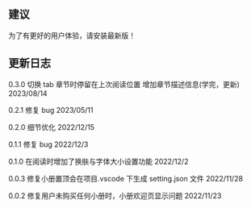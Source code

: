 ## 建议

为了有更好的用户体验，请安装最新版！

## 更新日志

0.3.0
切换 tab 章节时停留在上次阅读位置
增加章节描述信息(学完，更新)
2023/08/14

0.2.1
修复 bug
2023/05/11

0.2.0
细节优化
2022/12/15

0.1.1
修复 bug
2022/12/3

0.1.0
在阅读时增加了换肤与字体大小设置功能
2022/12/2

0.0.3
修复小册置顶会在项目.vscode 下生成 setting.json 文件
2022/11/28

0.0.2
修复用户未购买任何小册时，小册欢迎页显示问题
2022/11/23
